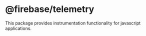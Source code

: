 # @firebase/telemetry

This package provides instrumentation functionality for javascript applications.
